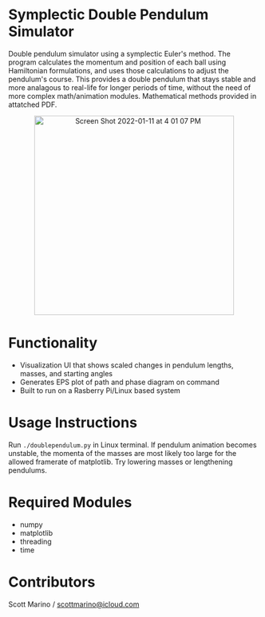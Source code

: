 # Symplectic Double Pendulum Simulator
Double pendulum simulator using a symplectic Euler's method. The program calculates the momentum and position of each ball using Hamiltonian formulations, and uses those calculations to adjust the pendulum's course. This provides a double pendulum that stays stable and more analagous to real-life for longer periods of time, without the need of more complex math/animation modules. Mathematical methods provided in attatched PDF. 

<p align="center">
<img width="400" alt="Screen Shot 2022-01-11 at 4 01 07 PM" src="https://user-images.githubusercontent.com/50428986/149040320-1d5251a4-438f-45db-9f3f-0a44928e3f00.png">
<p>

# Functionality
- Visualization UI that shows scaled changes in pendulum lengths, masses, and starting angles
- Generates EPS plot of path and phase diagram on command
- Built to run on a Rasberry Pi/Linux based system
  
# Usage Instructions
Run `./doublependulum.py` in Linux terminal.
If pendulum animation becomes unstable, the momenta of the masses are most likely too large for the allowed framerate of matplotlib. Try lowering masses or lengthening pendulums.
  
# Required Modules
- numpy
- matplotlib
- threading
- time

# Contributors
Scott Marino / scottmarino@icloud.com
